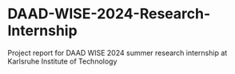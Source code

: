 # DAAD-WISE-2024-Research-Internship
Project report for DAAD WISE 2024 summer research internship at Karlsruhe Institute of Technology
